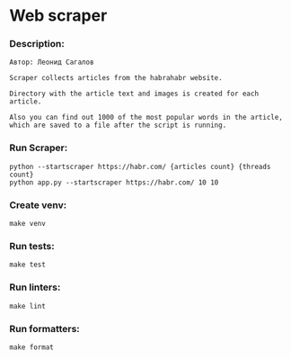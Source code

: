 # Web scraper

### Description:
    Автор: Леонид Сагалов
    
    Scraper collects articles from the habrahabr website.
    
    Directory with the article text and images is created for each article.
    
    Also you can find out 1000 of the most popular words in the article,
    which are saved to a file after the script is running.

### Run Scraper:
    python --startscraper https://habr.com/ {articles count} {threads count}
    python app.py --startscraper https://habr.com/ 10 10

### Create venv:
    make venv

### Run tests:
    make test

### Run linters:
    make lint

### Run formatters:
    make format
